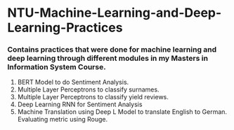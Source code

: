 # NTU-Machine-Learning-and-Deep-Learning-Practices

### Contains practices that were done for machine learning and deep learning through different modules in my Masters in Information System Course.
1. BERT Model to do Sentiment Analysis.
2. Multiple Layer Perceptrons to classify surnames.
3. Multiple Layer Perceptrons to classify yield reviews.
4. Deep Learning RNN for Sentiment Analysis
5. Machine Translation using Deep L Model to translate English to German. Evaluating metric using Rouge.
